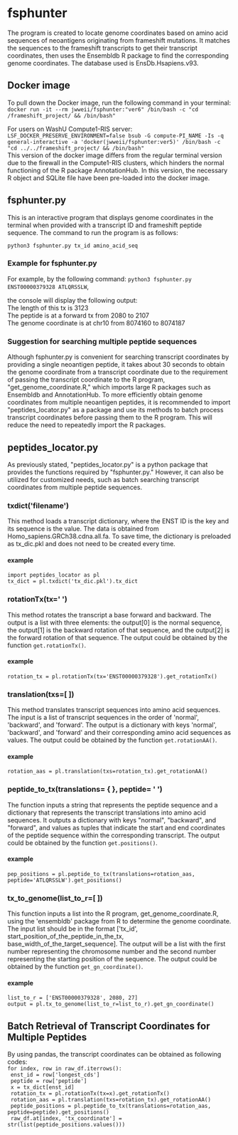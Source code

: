 # fsphunter

The program is created to locate genome coordinates based on amino acid sequences of neoantigens originating from frameshift mutations. It matches the sequences to the frameshift transcripts to get their transcript coordinates, then uses the Ensembldb R package to find the corresponding genome coordinates. The database used is EnsDb.Hsapiens.v93.

## Docker image
To pull down the Docker image, run the following command in your terminal:  
`docker run -it --rm jwweii/fsphunter:"ver6" /bin/bash -c "cd /frameshift_project/ && /bin/bash"`     

For users on WashU Compute1-RIS server:  
`LSF_DOCKER_PRESERVE_ENVIRONMENT=false bsub -G compute-PI_NAME -Is -q general-interactive -a 'docker(jwweii/fsphunter:ver5)' /bin/bash -c "cd ../../frameshift_project/ && /bin/bash"`   
This version of the docker image differs from the regular terminal version due to the firewall in the Compute1-RIS clusters, which hinders the normal functioning of the R package AnnotationHub. In this version, the necessary R object and SQLite file have been pre-loaded into the docker image.

## fsphunter.py
This is an interactive program that displays genome coordinates in the terminal when provided with a transcript ID and frameshift peptide sequence. The command to run the program is as follows:   

`python3 fsphunter.py tx_id amino_acid_seq`     

### Example for fsphunter.py
For example, by the following command:
`python3 fsphunter.py ENST00000379328 ATLQRSSLW`,

the console will display the following output:  
The length of this tx is 3123   
The peptide is at a forward tx from 2080 to 2107   
The genome coordinate is at chr10 from 8074160 to 8074187  

### Suggestion for searching multiple peptide sequences
Although fsphunter.py is convenient for searching transcript coordinates by providing a single neoantigen peptide, it takes about 30 seconds to obtain the genome coordinate from a transcript coordinate due to the requirement of passing the transcript coordinate to the R program, "get_genome_coordinate.R," which imports large R packages such as Ensembldb and AnnotationHub. To more efficiently obtain genome coordinates from multiple neoantigen peptides, it is recommended to import "peptides_locator.py" as a package and use its methods to batch process transcript coordinates before passing them to the R program. This will reduce the need to repeatedly import the R packages.

## peptides_locator.py
As previously stated, "peptides_locator.py" is a python package that provides the functions required by "fsphunter.py." However, it can also be utilized for customized needs, such as batch searching transcript coordinates from multiple peptide sequences.  

### txdict('filename')   
This method loads a transcript dictionary, where the ENST ID is the key and its sequence is the value. The data is obtained from Homo_sapiens.GRCh38.cdna.all.fa. To save time, the dictionary is preloaded as tx_dic.pkl and does not need to be created every time.    
#### example
`import peptides_locator as pl`   
`tx_dict = pl.txdict('tx_dic.pkl').tx_dict`   

### rotationTx(tx=' ')
This method rotates the transcript a base forward and backward. The output is a list with three elements: the output[0] is the normal sequence, the output[1] is the backward rotation of that sequence, and the output[2] is the forward rotation of that sequence. The output could be obtained by the function `get.rotationTx()`.  

#### example
`rotation_tx = pl.rotationTx(tx='ENST00000379328').get_rotationTx()`

### translation(txs=[ ])
This method translates transcript sequences into amino acid sequences. The input is a list of transcript sequences in the order of 'normal', 'backward', and 'forward'. The output is a dictionary with keys 'normal', 'backward', and 'forward' and their corresponding amino acid sequences as values. The output could be obtained by the function `get.rotationAA()`.  

#### example
`rotation_aas = pl.translation(txs=rotation_tx).get_rotationAA()`

### peptide_to_tx(translations= { }, peptide= ' ')
The function inputs a string that represents the peptide sequence and a dictionary that represents the transcript translations into amino acid sequences. It outputs a dictionary with keys "normal", "backward", and "forward", and values as tuples that indicate the start and end coordinates of the peptide sequence within the corresponding transcript. The output could be obtained by the function `get.positions()`.  

#### example
`pep_positions = pl.peptide_to_tx(translations=rotation_aas, peptide='ATLQRSSLW').get_positions()`   

### tx_to_genome(list_to_r=[ ])
This function inputs a list into the R program, get_genome_coordinate.R, using the 'ensembldb' package from R to determine the genome coordinate. The input list should be in the format ['tx_id', start_position_of_the_peptide_in_the_tx, base_width_of_the_target_sequence]. The output will be a list with the first number representing the chromosome number and the second number representing the starting position of the sequence. The output could be obtained by the function `get_gn_coordinate()`.     

#### example
`list_to_r = ['ENST00000379328', 2080, 27]`    
`output = pl.tx_to_genome(list_to_r=list_to_r).get_gn_coordinate()`

## Batch Retrieval of Transcript Coordinates for Multiple Peptides
By using pandas, the transcript coordinates can be obtained as following codes:  
`for index, row in raw_df.iterrows():`  
  ` enst_id = row['longest_cds']`  
  ` peptide = row['peptide']`  
  ` x = tx_dict[enst_id]`  
  ` rotation_tx = pl.rotationTx(tx=x).get_rotationTx()`  
  ` rotation_aas = pl.translation(txs=rotation_tx).get_rotationAA()`  
  ` peptide_positions = pl.peptide_to_tx(translations=rotation_aas, peptide=peptide).get_positions()`   
  ` raw_df.at[index, 'tx_coordinate'] = str(list(peptide_positions.values()))`  
